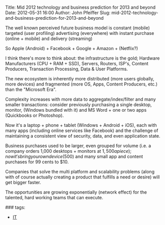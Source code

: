 Title: Mid 2012 technology and business prediction for 2013 and beyond
Date: 2012-05-31 16:00
Author: John Pfeiffer
Slug: mid-2012-technology-and-business-prediction-for-2013-and-beyond

<div class="field field-name-body field-type-text-with-summary field-label-hidden">
<div class="field-items">
<div class="field-item even">
The well known perceived future business model is constant (mobile)
targeted (user profiling) advertising (everywhere) with instant purchase
(online + mobile) and delivery (streaming)

</p>

So Apple (Android) + Facebook + Google + Amazon + (Netflix?)

</p>

I think there's more to think about: the infrastructure is the gold;
Hardware Manufacturers (CPU + RAM + SSD), Servers, Routers, ISP's,
Content Producers, Transaction Processing, Data & User Platforms.

</p>

The new ecosystem is inherently more distributed (more users globally,
more devices) and fragmented (more OS, Apps, Content Producers, etc.)
than the "Microsoft Era".

</p>

Complexity increases with more data to aggregate/index/filter and many
smaller transactions: consider previously purchasing a single desktop,
monitor, (Windows bundled with it) and MS Word + one or two apps
(Quickbooks or Photoshop).

</p>

Now it's a laptop + phone + tablet (Windows + Android + iOS), each with
many apps (including online services like Facebook) and the challenge of
maintaining a consistent view of security, data, and even application
state.

</p>

Business purchases used to be larger, even grouped for volume (i.e. a
company orders 1,000 desktops + monitors at $1,500 a piece); now it's
bring your own device ($500) and many small app and content purchases
for 99 cents to $10.

</p>

Companies that solve the multi platform and scalability problems (along
with of course actually creating a product that fulfills a need or
desire) will get bigger faster.

</p>

The opportunities are growing exponentially (network effect) for the
talented, hard working teams that can execute.

</p>
<p>
</div>
</div>
</div>
<div class="field field-name-taxonomy-vocabulary-1 field-type-taxonomy-term-reference field-label-above clearfix">
### tags:

-   [IT][]

</div>
</p>

  [IT]: http://john-pfeiffer.com/category/it
